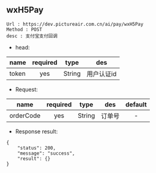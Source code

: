 

wxH5Pay
---

```
Url : https://dev.pictureair.com.cn/ai/pay/wxH5Pay
Method : POST 
desc : 支付宝支付回调
```

* head:

|name|required|type|des|
| ------------- |:-------------:|:-------------:|:---------------------------------------:|
| token | yes | String | 用户认证id | 

* Request:

|name|required|type|des|default|
| ------------- |:-------------:|:-------------:|:---------------------------------------:|:-------------:|
| orderCode | yes | String | 订单号 | - |

* Response result:
```
{
    "status": 200,
    "message": "success",
    "result": {}
}
```

